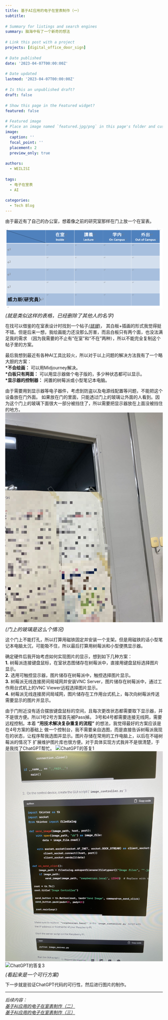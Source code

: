 ```yaml
---
title: 基于AI应用的电子在室表制作（一）
subtitle: 

# Summary for listings and search engines
summary: 脑海中有了一个新奇的想法

# Link this post with a project
projects: [digital_office_door_sign]

# Date published
date: '2023-04-07T00:00:00Z'

# Date updated
lastmod: '2023-04-07T00:00:00Z'

# Is this an unpublished draft?
draft: false

# Show this page in the Featured widget?
featured: false

# Featured image
# Place an image named `featured.jpg/png` in this page's folder and customize its options here.
image:
  caption: ''
  focal_point: ''
  placement: 2
  preview_only: true

authors:
  - WEILISI

tags:
  - 电子在室表
  - AI

categories:
  - Tech Blog
---
```


由于最近有了自己的办公室，想着像之前的研究室那样在门上放一个在室表。

![以前的在室表](DocLabStatusList.png "图片来源: Ⓒ WEILISI")
<p style="font-size: 16px; line-height: 0.6;"><i>(就是类似这样的表格，已经删除了其他人的名字)</i></p>

在找可以借鉴的在室表设计时找到一个帖子[*(链接)*](https://www.sakaikoheilab.com/2021/09/lab-door)，
其白板+插画的形式我觉得挺不错。但是后来一想，我绘画能力还没那么厉害，而且白板只有两个面，也没法满足我的需求
（因为我需要的不止有“在室”和“不在”两种），所以不能完全复制这个帖子里的方案。

最后我想到最近有各种AI工具比较火，所以对于以上问题的解决方法我有了一个略大胆的方案：  
**\*不会绘画：** 可以用Midjourney解决。  
**\*白板只有两面：** 可以用显示器做个电子版的，多少种状态都可以显示。  
**\*显示器的控制器：** 闲置的树莓派或小型笔记本电脑。

由于需要用到显示器等电子器件，考虑到防盗以及电源线配置等问题，不能把这个设备放在门外面。
如果放在门的里面，只能透过门上的玻璃让外面的人看到。因为这个门上的玻璃下面很大一部分被挡住了，所以需要把显示器放在上面没被挡住的地方。
![门上的玻璃](IMG_2525.JPG "图片来源: Ⓒ WEILISI")
<p style="font-size: 16px; line-height: 0.6;"><i>(门上的玻璃是这么个情况)</i></p>

这个门上不能打孔，所以打算用磁铁固定并安装一个支架。但是用磁铁的话小型笔记本电脑太沉，可能吸不住，所以最后打算用树莓派和小型便携显示器。

确定硬件后我开始考虑如何实现图片的显示，想到如下几种方案：  
**1.** 树莓派连接键盘鼠标，在室状态图储存在树莓派中，直接用键盘鼠标选择图片显示。  
**2.** 选用可触控显示器，图片储存在树莓派中，触控选择图片显示。  
**3.** 树莓派无线连接房间局域网并安装VNC Server，图片储存在树莓派中，通过工作用台式机上的VNC Viewer远程选择图片显示。  
**4.** 树莓派无线连接房间局域网，图片储存在工作用台式机上，每次向树莓派传送需要显示的图片并显示。  

由于门附近没有适合摆放键盘鼠标的空间，且每次更改状态都需要取下显示器，并不是很方便。所以1号2号方案首先被Pass掉。
3号和4号都需要连接无线网，需要远程控制。本着 **“用技术解决复杂重复的流程”** 的想法，我觉得最好的方案应该是在4号方案的基础上
做一个控制台，我不需要亲自选图，而是直接告诉树莓派我现在的状态，让程序帮我选图并显示。图片存储在常用的工作电脑上，以后在不碰树莓派的情况下
扩展维护图片库也很方便。对于具体实现方式我并不是很清楚，于是我找了ChatGPT帮忙。
![ChatGPT的答复1](IMG_8764.jpg "图片来源: Ⓒ WEILISI")
![ChatGPT的答复2](IMG_8765.jpg "图片来源: Ⓒ WEILISI")
![ChatGPT的答复3](IMG_8766.jpg "图片来源: Ⓒ WEILISI")
<p style="font-size: 16px; line-height: 0.6;"><i>(看起来是一个可行方案)</i></p>

下一步就是验证ChatGPT代码的可行性，然后进行图片的制作。

---
*后续内容：*  
*[基于AI应用的电子在室表制作（二）](https://weils302.com/zh/techblog/status_list_2_20230415/)*  
*[基于AI应用的电子在室表制作（三）](https://weils302.com/zh/techblog/status_list_3_20230418/)*
